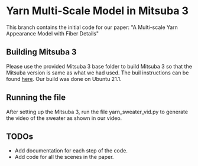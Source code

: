 # Yarn Multi-Scale Model in Mitsuba 3
This branch contains the initial code for our paper: "A Multi-scale Yarn Appearance Model with Fiber Details"

## Building Mitsuba 3
Please use the provided Mitsuba 3 base folder to build Mitsuba 3 so that the Mitsuba version is same as what we had used. The buil instructions can be found [here](https://mitsuba.readthedocs.io/en/latest/src/developer_guide/compiling.html). Our build was done on Ubuntu 21.1.

## Running the file
After setting up the Mitsuba 3, run the file yarn_sweater_vid.py to generate the video of the sweater as shown in our video.

## TODOs
- Add documentation for each step of the code.
- Add code for all the scenes in the paper.
